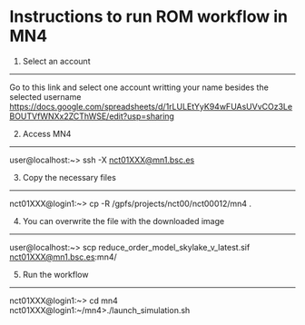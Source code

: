 Instructions to run ROM workflow in MN4
=======================================


1. Select an account
--------------------

Go to this link and select one account writting your name besides the selected username
https://docs.google.com/spreadsheets/d/1rLULEtYyK94wFUAsUVvCOz3LeBOUTVfWNXx2ZCThWSE/edit?usp=sharing


2. Access MN4
-------------

user@localhost:~> ssh -X nct01XXX@mn1.bsc.es


3. Copy the necessary files
---------------------------

nct01XXX@login1:~> cp -R /gpfs/projects/nct00/nct00012/mn4 .

4. You can overwrite the file with the downloaded image
-------------------------------------------------------

user@localhost:~> scp reduce_order_model_skylake_v_latest.sif nct01XXX@mn1.bsc.es:mn4/

5. Run the workflow
-------------------

nct01XXX@login1:~> cd mn4
nct01XXX@login1:~/mn4>./launch_simulation.sh 

